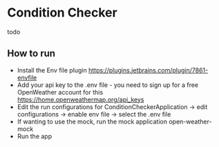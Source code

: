 # Condition Checker 

todo 

## How to run
- Install the Env file plugin https://plugins.jetbrains.com/plugin/7861-envfile 
- Add your api key to the .env file - you need to sign up for a free OpenWeather account for this https://home.openweathermap.org/api_keys 
- Edit the run configurations for ConditionCheckerApplication -> edit configurations -> enable env file -> select the .env file 
- If wanting to use the mock, run the mock application open-weather-mock 
- Run the app 
